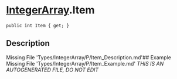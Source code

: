 # [IntegerArray](Types/IntegerArray.md).Item
`public int Item { get; }`
## Description
Missing File 'Types/IntegerArray/P/Item_Description.md'## Example
Missing File 'Types/IntegerArray/P/Item_Example.md'
*THIS IS AN AUTOGENERATED FILE, DO NOT EDIT*
